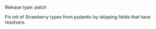 Release type: patch

Fix init of Strawberry types from pydantic by skipping fields that have resolvers.
